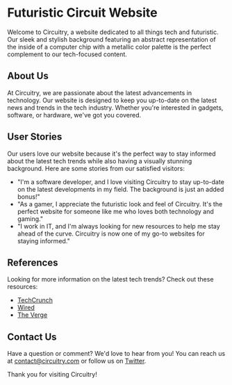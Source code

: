 <!--font:Cormorant Garamond-->

# Futuristic Circuit Website

Welcome to Circuitry, a website dedicated to all things tech and futuristic. Our sleek and stylish background featuring an abstract representation of the inside of a computer chip with a metallic color palette is the perfect complement to our tech-focused content.

## About Us

At Circuitry, we are passionate about the latest advancements in technology. Our website is designed to keep you up-to-date on the latest news and trends in the tech industry. Whether you're interested in gadgets, software, or hardware, we've got you covered.

## User Stories

Our users love our website because it's the perfect way to stay informed about the latest tech trends while also having a visually stunning background. Here are some stories from our satisfied visitors:

- "I'm a software developer, and I love visiting Circuitry to stay up-to-date on the latest developments in my field. The background is just an added bonus!"
- "As a gamer, I appreciate the futuristic look and feel of Circuitry. It's the perfect website for someone like me who loves both technology and gaming."
- "I work in IT, and I'm always looking for new resources to help me stay ahead of the curve. Circuitry is now one of my go-to websites for staying informed."

## References

Looking for more information on the latest tech trends? Check out these resources:

- [TechCrunch](#)
- [Wired](#)
- [The Verge](#)

## Contact Us

Have a question or comment? We'd love to hear from you! You can reach us at [contact@circuitry.com](mailto:contact@circuitry.com) or follow us on [Twitter](#).

Thank you for visiting Circuitry!

<!--

Write me content for website with wallpaper which alt text is:

"An abstract representation of the inside of a computer chip with a metallic color palette"

The name/title of the page should not be 1:1 copy of the alt text but rather a real content of the website which is using this wallpaper.

- Use markdown format 
- Start with heading
- Heading should be short and concise
- The content should look like a real website 
- The website should not be about the wallpaper, wallpaper is just a related background
- Heading should be contain work "wallpaper" or "background"
- Include real sections like references, contact, user stories, etc. use things relevant to the page purpose.
- Feel free to use structure like headings, bullets, numbering, blockquotes, paragraphs, horizontal lines, etc.
- You can use formatting like bold or _italic_
- You can include UTF-8 emojis
- Links should be only #hash anchors (and you can refer to the document itself)
- Do not include images


---


# Metallic Circuitry: A Futuristic Wallpaper for Tech Enthusiasts

Welcome to Metallic Circuitry, a website dedicated to all things tech and futuristic. Our sleek and stylish wallpaper featuring an abstract representation of the inside of a computer chip with a metallic color palette is the perfect background for anyone who loves technology.

## About Us

At Metallic Circuitry, we are passionate about the latest advancements in technology. Our website is designed to keep you up-to-date on the latest news and trends in the tech industry. Whether you're interested in gadgets, software, or hardware, we've got you covered.

## User Stories

Our users love our wallpaper because it's the perfect way to show off their love for technology. Here are some stories from our satisfied customers:

- "I'm a software developer, and I love having this wallpaper as my background. It reminds me of the intricate circuits that power the software I create."
- "As a gamer, I love having a futuristic-looking background on my computer. This wallpaper is perfect for me."
- "I work in IT, and this wallpaper is a great conversation starter when I have visitors in my office. Everyone wants to know where I got it!"

## References

Looking for more information on the latest tech trends? Check out these resources:

- [TechCrunch](#)
- [Wired](#)
- [The Verge](#)

## Contact Us

Have a question or comment? We'd love to hear from you! You can reach us at [contact@metalliccircuitry.com](mailto:contact@metalliccircuitry.com) or follow us on [Twitter](#).

Thank you for visiting Metallic Circuitry!


---


Heading should not include word "wallpaper". The website should not be about the wallpaper itself, wallpaper is just a related background, rewrite whole content.


---


# Circuitry: A Futuristic Website for Tech Enthusiasts

Welcome to Circuitry, a website dedicated to all things tech and futuristic. Our sleek and stylish background featuring an abstract representation of the inside of a computer chip with a metallic color palette is the perfect complement to our tech-focused content.

## About Us

At Circuitry, we are passionate about the latest advancements in technology. Our website is designed to keep you up-to-date on the latest news and trends in the tech industry. Whether you're interested in gadgets, software, or hardware, we've got you covered.

## User Stories

Our users love our website because it's the perfect way to stay informed about the latest tech trends while also having a visually stunning background. Here are some stories from our satisfied visitors:

- "I'm a software developer, and I love visiting Circuitry to stay up-to-date on the latest developments in my field. The background is just an added bonus!"
- "As a gamer, I appreciate the futuristic look and feel of Circuitry. It's the perfect website for someone like me who loves both technology and gaming."
- "I work in IT, and I'm always looking for new resources to help me stay ahead of the curve. Circuitry is now one of my go-to websites for staying informed."

## References

Looking for more information on the latest tech trends? Check out these resources:

- [TechCrunch](#)
- [Wired](#)
- [The Verge](#)

## Contact Us

Have a question or comment? We'd love to hear from you! You can reach us at [contact@circuitry.com](mailto:contact@circuitry.com) or follow us on [Twitter](#).

Thank you for visiting Circuitry!

-->
